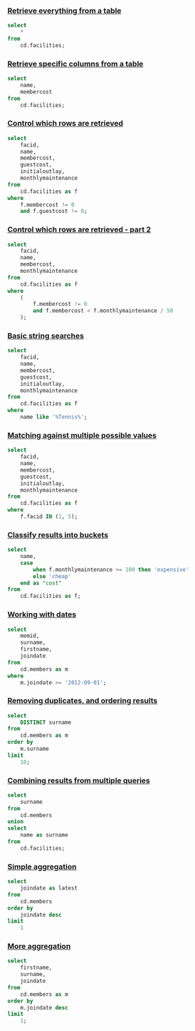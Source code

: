 ### [Retrieve everything from a table](https://pgexercises.com/questions/basic/selectall.html)
```sql
select
    *
from
    cd.facilities;
```

### [Retrieve specific columns from a table](https://pgexercises.com/questions/basic/selectspecific.html)
```sql
select
    name,
    membercost
from
    cd.facilities;
```

### [Control which rows are retrieved](https://pgexercises.com/questions/basic/where.html)
```sql
select
    facid,
    name,
    membercost,
    guestcost,
    initialoutlay,
    monthlymaintenance
from
    cd.facilities as f
where
    f.membercost != 0
    and f.guestcost != 0;
```

### [Control which rows are retrieved - part 2](https://pgexercises.com/questions/basic/where2.html)
```sql
select
    facid,
    name,
    membercost,
    monthlymaintenance
from
    cd.facilities as f
where
    (
        f.membercost != 0
        and f.membercost < f.monthlymaintenance / 50
    );
```

### [Basic string searches](https://pgexercises.com/questions/basic/where3.html)
```sql
select
    facid,
    name,
    membercost,
    guestcost,
    initialoutlay,
    monthlymaintenance
from
    cd.facilities as f
where
    name like '%Tennis%';
```

### [Matching against multiple possible values](https://pgexercises.com/questions/basic/where4.html)
```sql
select
    facid,
    name,
    membercost,
    guestcost,
    initialoutlay,
    monthlymaintenance
from
    cd.facilities as f
where
    f.facid IN (1, 5);
```

### [Classify results into buckets](https://pgexercises.com/assets/tick2.svg)
```sql
select
    name,
    case
        when f.monthlymaintenance >= 100 then 'expensive'
        else 'cheap'
    end as "cost"
from
    cd.facilities as f;
```

### [Working with dates](https://pgexercises.com/questions/basic/date.html)
```sql
select
    memid,
    surname,
    firstname,
    joindate
from
    cd.members as m
where
    m.joindate >= '2012-09-01';
```

### [Removing duplicates, and ordering results](https://pgexercises.com/questions/basic/unique.html)
```sql
select
    DISTINCT surname
from
    cd.members as m
order by
    m.surname
limit
    10;
```

### [Combining results from multiple queries](https://pgexercises.com/questions/basic/union.html)
```sql
select
    surname
from
    cd.members
union
select
    name as surname
from
    cd.facilities;
```

### [Simple aggregation](https://pgexercises.com/questions/basic/agg.html)
```sql
select
    joindate as latest
from
    cd.members
order by
    joindate desc
limit
    1
```

### [More aggregation](https://pgexercises.com/questions/basic/agg2.html)
```sql
select
    firstname,
    surname,
    joindate
from
    cd.members as m
order by
    m.joindate desc
limit
    1;
```